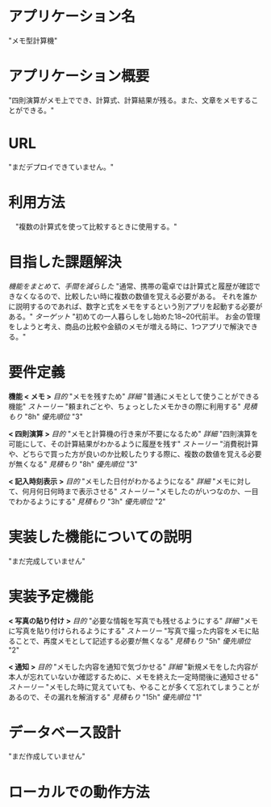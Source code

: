 # アプリケーション名
"メモ型計算機"

# アプリケーション概要
 "四則演算がメモ上ででき、計算式、計算結果が残る。また、文章をメモすることができる。"

# URL
 "まだデプロイできていません。"

# 利用方法
　"複数の計算式を使って比較するときに使用する。"

# 目指した課題解決
 *機能をまとめて、手間を減らした*
 "通常、携帯の電卓では計算式と履歴が確認できなくなるので、比較したい時に複数の数値を覚える必要がある。  それを誰かに説明するのであれば、数字と式をメモをするという別アプリを起動する必要がある。"
 *ターゲット*
 "初めての一人暮らしをし始めた18~20代前半。  お金の管理をしようと考え、商品の比較や金額のメモが増える時に、1つアプリで解決できる。"

 # 要件定義
  **機能 < メモ >**
  *目的* "メモを残すため"
  *詳細* "普通にメモとして使うことができる機能"
  *ストーリー* "頼まれごとや、ちょっとしたメモかきの際に利用する"
  *見積もり* "8h"
  *優先順位* "3"

  **< 四則演算 >**
  *目的* "メモと計算機の行き来が不要になるため"
  *詳細* "四則演算を可能にして、その計算結果がわかるように履歴を残す"
  *ストーリー* "消費税計算や、どちらで買った方が良いのか比較したりする際に、複数の数値を覚える必要が無くなる"
  *見積もり* "8h"
  *優先順位* "3"

  **< 記入時刻表示 >**
  *目的* "メモした日付がわかるようになる"
  *詳細* "メモに対して、何月何日何時まで表示させる"
  *ストーリー* "メモしたのがいつなのか、一目でわかるようにする"
  *見積もり* "3h"
  *優先順位* "2"

# 実装した機能についての説明
 "まだ完成していません"

# 実装予定機能
 **< 写真の貼り付け >**
  *目的* "必要な情報を写真でも残せるようにする"
  *詳細* "メモに写真を貼り付けられるようにする"
  *ストーリー* "写真で撮った内容をメモに貼ることで、再度メモとして記述する必要が無くなる"
  *見積もり* "5h"
  *優先順位* "2"

  **< 通知 >**
  *目的* "メモした内容を通知で気づかせる"
  *詳細* "新規メモをした内容が本人が忘れていないか確認するために、メモを終えた一定時間後に通知させる"
  *ストーリー* "メモした時に覚えていても、やることが多くて忘れてしまうことがあるので、その漏れを解消する"
  *見積もり* "15h"
  *優先順位* "1"

# データベース設計
 "まだ作成していません"

# ローカルでの動作方法